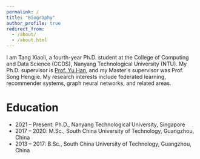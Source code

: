 ```yaml
---
permalink: /
title: "Biography"
author_profile: true
redirect_from: 
  - /about/
  - /about.html
---
```


I am Tang Xiaoli, a fourth-year Ph.D. student at the College of Computing and Data Science (CCDS), Nanyang Technological University (NTU). My Ph.D. supervisor is [Prof. Yu Han](https://sites.google.com/site/hanyushomepage/home), and my Master's supervisor was Prof. Song Hengjie. My research interests include federated learning, recommender systems, graph neural networks, and related areas.

Education
======
+ 2021 – Present: Ph.D., Nanyang Technological University, Singapore
+ 2017 – 2020: M.Sc., South China University of Technology, Guangzhou, China
+ 2013 – 2017: B.Sc., South China University of Technology, Guangzhou, China
